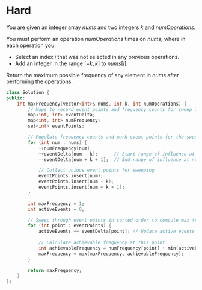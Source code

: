 # Hard

You are given an integer array $nums$ and two integers $k$ and $numOperations$.

You must perform an operation $numOperations$ times on $nums$, where in each operation you:

- Select an index $i$ that was not selected in any previous operations.
- Add an integer in the range $[-k, k]$ to $nums[i]$.

Return the maximum possible frequency of any element in $nums$ after performing the operations.

```cpp
class Solution {
public:
    int maxFrequency(vector<int>& nums, int k, int numOperations) {
        // Maps to record event points and frequency counts for sweep line
        map<int, int> eventDelta;
        map<int, int> numFrequency;
        set<int> eventPoints;

        // Populate frequency counts and mark event points for the sweep line
        for (int num : nums) {
            ++numFrequency[num];
            ++eventDelta[num - k];      // Start range of influence at num - k
            --eventDelta[num + k + 1];  // End range of influence at num + k + 1

            // Collect unique event points for sweeping
            eventPoints.insert(num);
            eventPoints.insert(num - k);
            eventPoints.insert(num + k + 1);
        }

        int maxFrequency = 1;
        int activeEvents = 0;

        // Sweep through event points in sorted order to compute max frequency
        for (int point : eventPoints) {
            activeEvents += eventDelta[point]; // Update active events at current point
            
            // Calculate achievable frequency at this point
            int achievableFrequency = numFrequency[point] + min(activeEvents - numFrequency[point], numOperations);
            maxFrequency = max(maxFrequency, achievableFrequency);
        }

        return maxFrequency;
    }
};
```
